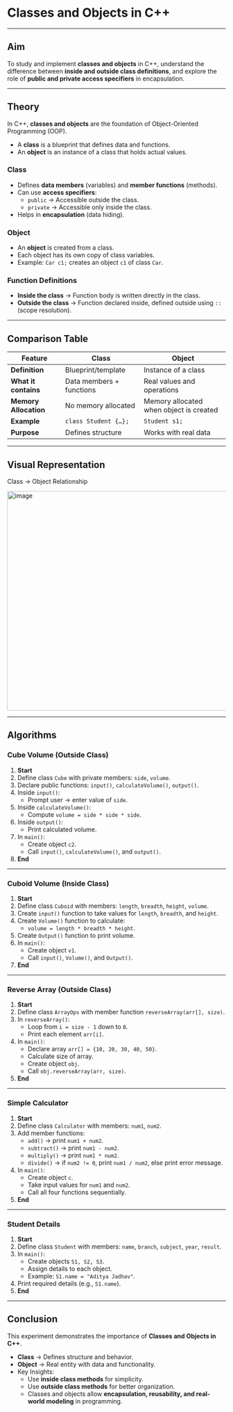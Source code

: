 # Classes and Objects in C++  

---

## Aim  
To study and implement **classes and objects** in C++, understand the difference between **inside and outside class definitions**, and explore the role of **public and private access specifiers** in encapsulation.  

---

## Theory  

In C++, **classes and objects** are the foundation of Object-Oriented Programming (OOP).  
- A **class** is a blueprint that defines data and functions.  
- An **object** is an instance of a class that holds actual values.  

### Class  
- Defines **data members** (variables) and **member functions** (methods).  
- Can use **access specifiers**:  
  - `public` → Accessible outside the class.  
  - `private` → Accessible only inside the class.  
- Helps in **encapsulation** (data hiding).  

### Object  
- An **object** is created from a class.  
- Each object has its own copy of class variables.  
- Example: `Car c1;` creates an object `c1` of class `Car`.  

### Function Definitions  
- **Inside the class** → Function body is written directly in the class.  
- **Outside the class** → Function declared inside, defined outside using `::` (scope resolution).  

---

## Comparison Table  

| Feature                 | Class                                   | Object                               |
|-----------------------------|-------------------------------------------|---------------------------------------------|
| **Definition**              | Blueprint/template                        | Instance of a class                          |
| **What it contains**        | Data members + functions                  | Real values and operations                   |
| **Memory Allocation**       | No memory allocated                       | Memory allocated when object is created      |
| **Example**                 | `class Student {…};`                      | `Student s1;`                                |
| **Purpose**                 | Defines structure                         | Works with real data                         |  

---

## Visual Representation  

 Class → Object Relationship  

<img width="799" height="505" alt="image" src="https://github.com/user-attachments/assets/272cfa8c-5d12-4b8a-a451-856ace49610d" />

---

## Algorithms  

### Cube Volume (Outside Class)  

1. **Start**  
2. Define class `Cube` with private members: `side`, `volume`.  
3. Declare public functions: `input()`, `calculateVolume()`, `output()`.  
4. Inside `input()`:  
   - Prompt user → enter value of `side`.  
5. Inside `calculateVolume()`:  
   - Compute `volume = side * side * side`.  
6. Inside `output()`:  
   - Print calculated volume.  
7. In `main()`:  
   - Create object `c2`.  
   - Call `input()`, `calculateVolume()`, and `output()`.  
8. **End**  

---

### Cuboid Volume (Inside Class)  

1. **Start**  
2. Define class `Cuboid` with members: `length`, `breadth`, `height`, `volume`.  
3. Create `input()` function to take values for `length`, `breadth`, and `height`.  
4. Create `Volume()` function to calculate:  
   - `volume = length * breadth * height`.  
5. Create `Output()` function to print volume.  
6. In `main()`:  
   - Create object `v1`.  
   - Call `input()`, `Volume()`, and `Output()`.  
7. **End**  

---

### Reverse Array (Outside Class)  

1. **Start**  
2. Define class `ArrayOps` with member function `reverseArray(arr[], size)`.  
3. In `reverseArray()`:  
   - Loop from `i = size - 1` down to `0`.  
   - Print each element `arr[i]`.  
4. In `main()`:  
   - Declare array `arr[] = {10, 20, 30, 40, 50}`.  
   - Calculate size of array.  
   - Create object `obj`.  
   - Call `obj.reverseArray(arr, size)`.  
5. **End**  

---

### Simple Calculator  

1. **Start**  
2. Define class `Calculator` with members: `num1`, `num2`.  
3. Add member functions:  
   - `add()` → print `num1 + num2`.  
   - `subtract()` → print `num1 - num2`.  
   - `multiply()` → print `num1 * num2`.  
   - `divide()` → if `num2 != 0`, print `num1 / num2`, else print error message.  
4. In `main()`:  
   - Create object `c`.  
   - Take input values for `num1` and `num2`.  
   - Call all four functions sequentially.  
5. **End**  

---

### Student Details  

1. **Start**  
2. Define class `Student` with members: `name`, `branch`, `subject`, `year`, `result`.  
3. In `main()`:  
   - Create objects `S1, S2, S3`.  
   - Assign details to each object.  
   - Example: `S1.name = "Aditya Jadhav"`.  
4. Print required details (e.g., `S1.name`).  
5. **End**  

---

## Conclusion  

This experiment demonstrates the importance of **Classes and Objects in C++**.  

- **Class** → Defines structure and behavior.  
- **Object** → Real entity with data and functionality.  
- Key Insights:  
  - Use **inside class methods** for simplicity.  
  - Use **outside class methods** for better organization.  
  - Classes and objects allow **encapsulation, reusability, and real-world modeling** in programming.
